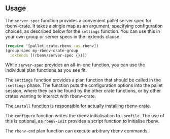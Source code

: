## Usage

The `server-spec` function provides a convenient pallet server spec for
rbenv-crate.  It takes a single map as an argument, specifying configuration
choices, as described below for the `settings` function.  You can use this
in your own group or server specs in the :extends clause.

```clj
(require '[pallet.crate.rbenv :as rbenv])
(group-spec my-rbenv-crate-group
  :extends [(rbenv/server-spec {})])
```

While `server-spec` provides an all-in-one function, you can use the individual
plan functions as you see fit.

The `settings` function provides a plan function that should be called in the
`:settings` phase.  The function puts the configuration options into the pallet
session, where they can be found by the other crate functions, or by other
crates wanting to interact with rbenv-crate.

The `install` function is responsible for actually installing rbenv-crate.

The `configure` function writes the rbenv initialisation to `.profile`.  The use
of this is optional, as `rbenv-init` provides a script function to initialise
rbenv.

The `rbenv-cmd` plan function can execute arbitrary rbenv commands.

